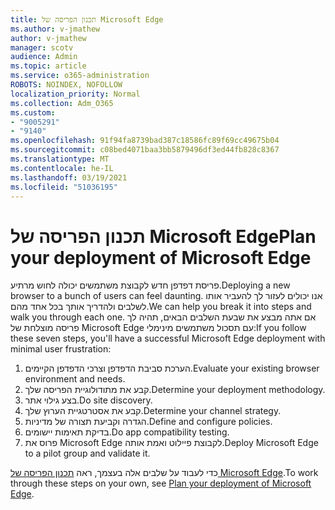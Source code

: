 ```yaml
---
title: תכנון הפריסה של Microsoft Edge
ms.author: v-jmathew
author: v-jmathew
manager: scotv
audience: Admin
ms.topic: article
ms.service: o365-administration
ROBOTS: NOINDEX, NOFOLLOW
localization_priority: Normal
ms.collection: Adm_O365
ms.custom:
- "9005291"
- "9140"
ms.openlocfilehash: 91f94fa8739bad387c18586fc89f69cc49675b04
ms.sourcegitcommit: c08bed4071baa3bb5879496df3ed44fb828c8367
ms.translationtype: MT
ms.contentlocale: he-IL
ms.lasthandoff: 03/19/2021
ms.locfileid: "51036195"
---
```

# <a name="plan-your-deployment-of-microsoft-edge"></a><span data-ttu-id="feb75-102">תכנון הפריסה של Microsoft Edge</span><span class="sxs-lookup"><span data-stu-id="feb75-102">Plan your deployment of Microsoft Edge</span></span>

<span data-ttu-id="feb75-103">פריסת דפדפן חדש לקבוצת משתמשים יכולה לחוש מרתיע.</span><span class="sxs-lookup"><span data-stu-id="feb75-103">Deploying a new browser to a bunch of users can feel daunting.</span></span> <span data-ttu-id="feb75-104">אנו יכולים לעזור לך להעביר אותו לשלבים ולהדריך אותך בכל אחד מהם.</span><span class="sxs-lookup"><span data-stu-id="feb75-104">We can help you break it into steps and walk you through each one.</span></span> <span data-ttu-id="feb75-105">אם אתה מבצע את שבעת השלבים הבאים, תהיה לך פריסה מוצלחת של Microsoft Edge עם תסכול משתמשים מינימלי:</span><span class="sxs-lookup"><span data-stu-id="feb75-105">If you follow these seven steps, you'll have a successful Microsoft Edge deployment with minimal user frustration:</span></span>

1. <span data-ttu-id="feb75-106">הערכת סביבת הדפדפן וצרכי הדפדפן הקיימים.</span><span class="sxs-lookup"><span data-stu-id="feb75-106">Evaluate your existing browser environment and needs.</span></span>
2. <span data-ttu-id="feb75-107">קבע את מתודולוגיית הפריסה שלך.</span><span class="sxs-lookup"><span data-stu-id="feb75-107">Determine your deployment methodology.</span></span>
3. <span data-ttu-id="feb75-108">בצע גילוי אתר.</span><span class="sxs-lookup"><span data-stu-id="feb75-108">Do site discovery.</span></span>
4. <span data-ttu-id="feb75-109">קבע את אסטרטגיית הערוץ שלך.</span><span class="sxs-lookup"><span data-stu-id="feb75-109">Determine your channel strategy.</span></span>
5. <span data-ttu-id="feb75-110">הגדרה וקביעת תצורה של מדיניות.</span><span class="sxs-lookup"><span data-stu-id="feb75-110">Define and configure policies.</span></span>
6. <span data-ttu-id="feb75-111">בדיקת תאימות יישומים.</span><span class="sxs-lookup"><span data-stu-id="feb75-111">Do app compatibility testing.</span></span>
7. <span data-ttu-id="feb75-112">פרוס את Microsoft Edge לקבוצת פיילוט ואמת אותה.</span><span class="sxs-lookup"><span data-stu-id="feb75-112">Deploy Microsoft Edge to a pilot group and validate it.</span></span>

<span data-ttu-id="feb75-113">כדי לעבוד על שלבים אלה בעצמך, ראה [תכנון הפריסה של Microsoft Edge](https://go.microsoft.com/fwlink/?linkid=2129990).</span><span class="sxs-lookup"><span data-stu-id="feb75-113">To work through these steps on your own, see [Plan your deployment of Microsoft Edge](https://go.microsoft.com/fwlink/?linkid=2129990).</span></span>
